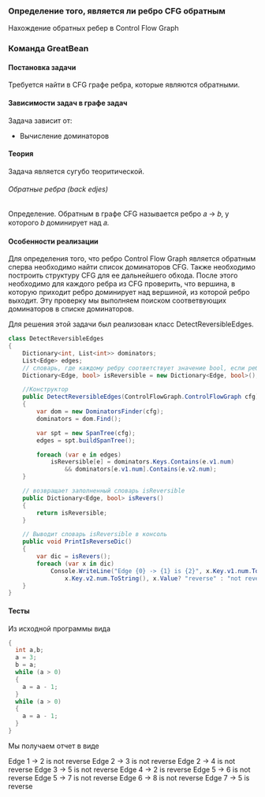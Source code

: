 ### Определение того, является ли ребро CFG обратным
Нахождение обратных ребер в Control Flow Graph

### Команда GreatBean

#### Постановка задачи
Требуется найти в CFG графе ребра, которые являются обратными.

#### Зависимости задач в графе задач
Задача зависит от:
* Вычисление доминаторов

#### Теория
Задача является сугубо теоритической.

###### Обратные ребра (back edjes)
Определение. Обратным в графе CFG называется ребро 𝑎 → 𝑏, у которого 𝑏 доминирует над 𝑎.


#### Особенности реализации
Для определения того, что ребро Сontrol Flow Graph является обратным сперва необходимо найти список доминаторов CFG. Также необходимо построить структуру CFG для ее дальнейшего обхода. После этого необходимо для каждого ребра из CFG проверить, что вершина, в которую приходит ребро доминирует над вершиной, из которой ребро выходит. Эту проверку мы выполняем поиском соответвующих доминаторов в списке доминаторов.

Для решения этой задачи был реализован класс DetectReversibleEdges.
```csharp
class DetectReversibleEdges
{
    Dictionary<int, List<int>> dominators;
    List<Edge> edges;
    // словарь, где каждому ребру соответствует значение bool, если ребро обратимо-true, иначе false
    Dictionary<Edge, bool> isReversible = new Dictionary<Edge, bool>();

    //Конструктор
    public DetectReversibleEdges(ControlFlowGraph.ControlFlowGraph cfg)
    {
        var dom = new DominatorsFinder(cfg);
        dominators = dom.Find();

        var spt = new SpanTree(cfg);
        edges = spt.buildSpanTree();

        foreach (var e in edges)
            isReversible[e] = dominators.Keys.Contains(e.v1.num)
                && dominators[e.v1.num].Contains(e.v2.num);
    }

    // возвращает заполненный словарь isReversible
    public Dictionary<Edge, bool> isRevers()
    {
        return isReversible;
    }

    // Выводит словарь isReversible в консоль
    public void PrintIsReverseDic()
    {
        var dic = isRevers();
        foreach (var x in dic)
            Console.WriteLine("Edge {0} -> {1} is {2}", x.Key.v1.num.ToString(),  
                x.Key.v2.num.ToString(), x.Value? "reverse" : "not reverse");
    }
}
```

#### Тесты
Из исходной программы вида
```csharp
{
  int a,b;
  a = 3;
  b = a;
  while (a > 0)
  {
    a = a - 1;
  }
  while (a > 0)
  {
    a = a - 1;
  }
}
```

Мы получаем отчет в виде

Edge 1 -> 2 is not reverse
Edge 2 -> 3 is not reverse
Edge 2 -> 4 is not reverse
Edge 3 -> 5 is not reverse
Edge 4 -> 2 is reverse
Edge 5 -> 6 is not reverse
Edge 5 -> 7 is not reverse
Edge 6 -> 8 is not reverse
Edge 7 -> 5 is reverse
